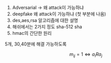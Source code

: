 1. Adversarial -> 왜 attack이 가능하냐
2. deepfake 왜 attack이 가능하냐 (첫 부분에 나옴)
3. des,aes,rsa 알고리즘에 대한 설명
4. 해쉬에서는 2가지 정도 sha-512 sha
5. hmac의 간단한 원리

5개, 30,40분에 해결 가능하도록


$$m_{ij}=1 \Leftrightarrow a_{i}R{a_j}$$
